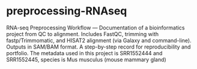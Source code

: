 # preprocessing-RNAseq
RNA-seq Preprocessing Workflow — Documentation of a bioinformatics project from QC to alignment. Includes FastQC, trimming with fastp/Trimmomatic, and HISAT2 alignment (via Galaxy and command-line). Outputs in SAM/BAM format. A step-by-step record for reproducibility and portfolio.
The metadata used in this project is SRR1552444 and SRR1552445, species is Mus musculus (mouse mammary gland)
